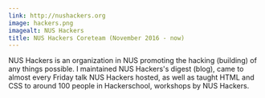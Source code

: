 ```yaml
---
link: http://nushackers.org
image: hackers.png
imagealt: NUS Hackers
title: NUS Hackers Coreteam (November 2016 - now)
---
```

NUS Hackers is an organization in NUS promoting the hacking (building) of any things possible. I maintained NUS Hackers's digest (blog), came to almost every Friday talk NUS Hackers hosted, as well as taught HTML and CSS to around 100 people in Hackerschool, workshops by NUS Hackers.
